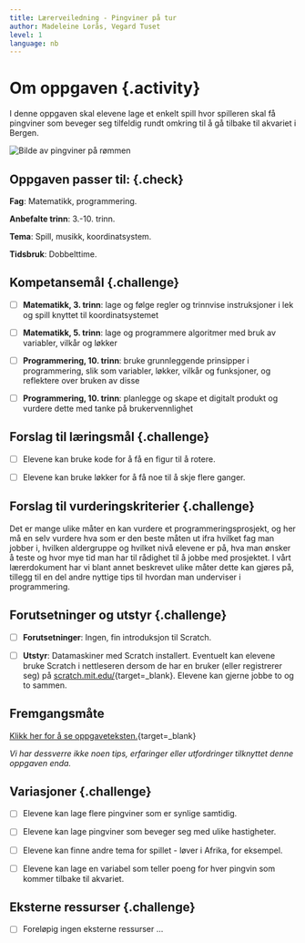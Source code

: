 ```yaml
---
title: Lærerveiledning - Pingviner på tur
author: Madeleine Lorås, Vegard Tuset
level: 1
language: nb
---
```



# Om oppgaven {.activity}

I denne oppgaven skal elevene lage et enkelt spill hvor spilleren skal få
pingviner som beveger seg tilfeldig rundt omkring til å gå tilbake til akvariet
i Bergen.

![Bilde av pingviner på rømmen](pingviner_pa_tur.png)

## Oppgaven passer til: {.check}

 __Fag__: Matematikk, programmering.

__Anbefalte trinn__: 3.-10. trinn.

__Tema__: Spill, musikk, koordinatsystem.

__Tidsbruk__: Dobbelttime.

## Kompetansemål {.challenge}

- [ ] __Matematikk, 3. trinn__: lage og følge regler og trinnvise instruksjoner
      i lek og spill knyttet til koordinatsystemet

- [ ] __Matematikk, 5. trinn__: lage og programmere algoritmer med bruk av
      variabler, vilkår og løkker

- [ ]  __Programmering, 10. trinn__: bruke grunnleggende prinsipper i
       programmering, slik som variabler, løkker, vilkår og funksjoner, og
       reflektere over bruken av disse

- [ ] __Programmering, 10. trinn__: planlegge og skape et digitalt produkt og
      vurdere dette med tanke på brukervennlighet

## Forslag til læringsmål {.challenge}

- [ ]  Elevene kan bruke kode for å få en figur til å rotere.

- [ ]  Elevene kan bruke løkker for å få noe til å skje flere ganger.

## Forslag til vurderingskriterier {.challenge}

Det er mange ulike måter en kan vurdere et programmeringsprosjekt, og her må en
selv vurdere hva som er den beste måten ut ifra hvilket fag man jobber i,
hvilken aldergruppe og hvilket nivå elevene er på, hva man ønsker å teste og
hvor mye tid man har til rådighet til å jobbe med prosjektet. I vårt
lærerdokument har vi blant annet beskrevet ulike måter dette kan gjøres på,
tillegg til en del andre nyttige tips til hvordan man underviser i
programmering.

## Forutsetninger og utstyr {.challenge}

- [ ]  __Forutsetninger__: Ingen, fin introduksjon til Scratch.

- [ ] __Utstyr__: Datamaskiner med Scratch installert. Eventuelt kan elevene
      bruke Scratch i nettleseren dersom de har en bruker (eller registrerer
      seg) på [scratch.mit.edu/](http://scratch.mit.edu/){target=_blank}.
      Elevene kan gjerne jobbe to og to sammen.

## Fremgangsmåte

[Klikk her for å se
oppgaveteksten.](../pingviner_pa_tur/pingviner_pa_tur.html){target=_blank}

_Vi har dessverre ikke noen tips, erfaringer eller utfordringer tilknyttet denne
oppgaven enda._

## Variasjoner {.challenge}

- [ ]  Elevene kan lage flere pingviner som er synlige samtidig.

- [ ]  Elevene kan lage pingviner som beveger seg med ulike hastigheter.

- [ ]  Elevene kan finne andre tema for spillet - løver i Afrika, for eksempel.

- [ ]  Elevene kan lage en variabel som teller poeng for hver pingvin som kommer
       tilbake til akvariet.

## Eksterne ressurser {.challenge}

- [ ] Foreløpig ingen eksterne ressurser ...
